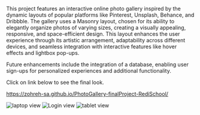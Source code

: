 This project features an interactive online photo gallery inspired by the dynamic layouts of popular platforms like Pinterest, Unsplash, Behance, and Dribbble. The gallery uses a Masonry layout, chosen for its ability to elegantly organize photos of varying sizes, creating a visually appealing, responsive, and space-efficient design. This layout enhances the user experience through its artistic arrangement, adaptability across different devices, and seamless integration with interactive features like hover effects and lightbox pop-ups.

Future enhancements include the integration of a database, enabling user sign-ups for personalized experiences and additional functionality.

Click on link below to see the final look.

https://zohreh-sa.github.io/PhotoGallery-finalProject-RediSchool/



![laptop view](https://github.com/user-attachments/assets/3ad115e2-5787-40c7-9db7-bdfeda3dd756)
![Login view](https://github.com/user-attachments/assets/aea67581-2dd8-4404-846e-1996b1971669)
![tablet view](https://github.com/user-attachments/assets/cd521637-7c6f-47f7-89ed-747132ddb5ee)
